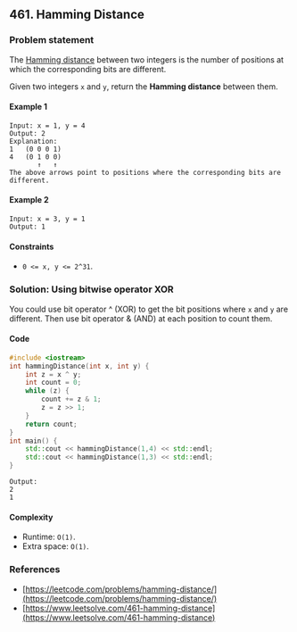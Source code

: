 ## 461. Hamming Distance

### Problem statement
The [Hamming distance](https://en.wikipedia.org/wiki/Hamming_distance) between two integers is the number of positions at which the corresponding bits are different.

Given two integers `x` and `y`, return the **Hamming distance** between them.

#### Example 1
```plain
Input: x = 1, y = 4
Output: 2
Explanation:
1   (0 0 0 1)
4   (0 1 0 0)
       ↑   ↑
The above arrows point to positions where the corresponding bits are different.
```

#### Example 2
```plain
Input: x = 3, y = 1
Output: 1
```
 

#### Constraints

* `0 <= x, y <= 2^31`.

### Solution: Using bitwise operator XOR
You could use bit operator ^ (XOR) to get the bit positions where `x` and `y` are different. Then use bit operator & (AND) at each position to count them.

#### Code
```cpp
#include <iostream>
int hammingDistance(int x, int y) {
    int z = x ^ y;
    int count = 0;
    while (z) {
        count += z & 1;
        z = z >> 1;
    }
    return count;
}
int main() {
    std::cout << hammingDistance(1,4) << std::endl;
    std::cout << hammingDistance(1,3) << std::endl;
}
```
```plain
Output:
2
1
```

#### Complexity
* Runtime: `O(1)`.
* Extra space: `O(1)`.


### References
* [https://leetcode.com/problems/hamming-distance/](https://leetcode.com/problems/hamming-distance/)
* [https://www.leetsolve.com/461-hamming-distance](https://www.leetsolve.com/461-hamming-distance)